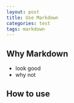 ```yaml
---
layout: post
title: Use Markdown
categories: test
tags: markdown
---
```


## Why Markdown  

- look good
- why not


## How to use
